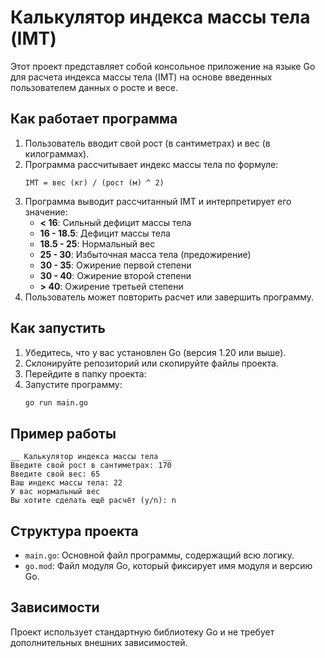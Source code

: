 # Калькулятор индекса массы тела (IMT)

Этот проект представляет собой консольное приложение на языке Go для расчета индекса массы тела (IMT) на основе введенных пользователем данных о росте и весе.

## Как работает программа

1. Пользователь вводит свой рост (в сантиметрах) и вес (в килограммах).
2. Программа рассчитывает индекс массы тела по формуле:
   ```
   IMT = вес (кг) / (рост (м) ^ 2)
   ```
3. Программа выводит рассчитанный IMT и интерпретирует его значение:
   - **< 16**: Сильный дефицит массы тела
   - **16 - 18.5**: Дефицит массы тела
   - **18.5 - 25**: Нормальный вес
   - **25 - 30**: Избыточная масса тела (предожирение)
   - **30 - 35**: Ожирение первой степени
   - **30 - 40**: Ожирение второй степени
   - **> 40**: Ожирение третьей степени
4. Пользователь может повторить расчет или завершить программу.

## Как запустить

1. Убедитесь, что у вас установлен Go (версия 1.20 или выше).
2. Склонируйте репозиторий или скопируйте файлы проекта.
3. Перейдите в папку проекта:
4. Запустите программу:
   ```bash
   go run main.go
   ```

## Пример работы

```
__ Калькулятор индекса массы тела __
Введите свой рост в сантиметрах: 170
Введите свой вес: 65
Ваш индекс массы тела: 22
У вас нормальный вес
Вы хотите сделать ещё расчёт (y/n): n
```

## Структура проекта

- `main.go`: Основной файл программы, содержащий всю логику.
- `go.mod`: Файл модуля Go, который фиксирует имя модуля и версию Go.

## Зависимости

Проект использует стандартную библиотеку Go и не требует дополнительных внешних зависимостей.